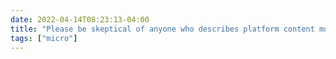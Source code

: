 ```yaml
---
date: 2022-04-14T08:23:13-04:00
title: "Please be skeptical of anyone who describes platform content moderation as censorship."
tags: ["micro"]
---
```


